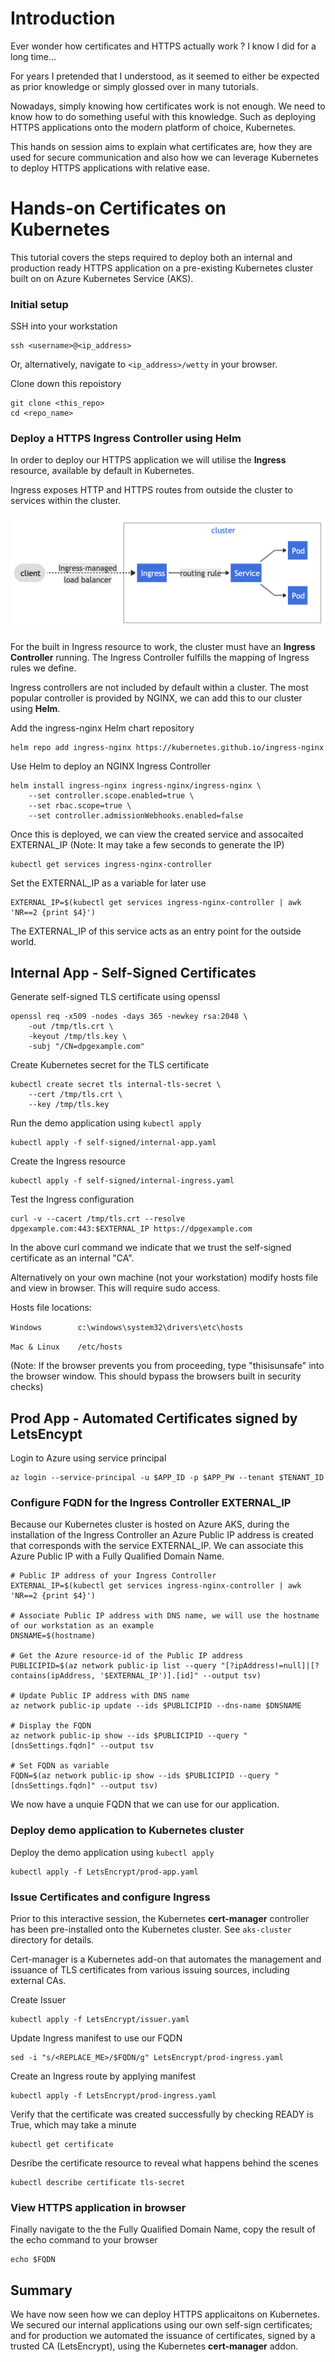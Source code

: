 # Introduction 
Ever wonder how certificates and HTTPS actually work ? I know I did for a long time...

For years I pretended that I understood, as it seemed to either be expected as prior knowledge or simply glossed over in many tutorials.

Nowadays, simply knowing how certificates work is not enough. We need to know how to do something useful with this knowledge. Such as deploying HTTPS applications onto the modern platform of choice, Kubernetes.

This hands on session aims to explain what certificates are, how they are used for secure communication and also how we can leverage Kubernetes to deploy HTTPS applications with relative ease. 

# Hands-on Certificates on Kubernetes
This tutorial covers the steps required to deploy both an internal and production ready HTTPS application on a pre-existing Kubernetes cluster built on on Azure Kubernetes Service (AKS).

### Initial setup
SSH into your workstation

    ssh <username>@<ip_address>

Or, alternatively, navigate to `<ip_address>/wetty` in your browser.

Clone down this repoistory

    git clone <this_repo>
    cd <repo_name>

### Deploy a HTTPS Ingress Controller using Helm
In order to deploy our HTTPS application we will utilise the **Ingress** resource, available by default in Kubernetes. 

Ingress exposes HTTP and HTTPS routes from outside the cluster to services within the cluster.

![alt text](assets/simple_ingress_k8s.png "Simple Ingress Example Kubernetes")

For the built in Ingress resource to work, the cluster must have an **Ingress Controller** running. The Ingress Controller fulfills the mapping of Ingress rules we define.

Ingress controllers are not included by default within a cluster. The most popular controller is provided by NGINX, we can add this to our cluster using **Helm**.

Add the ingress-nginx Helm chart repository
    
    helm repo add ingress-nginx https://kubernetes.github.io/ingress-nginx

Use Helm to deploy an NGINX Ingress Controller
    
    helm install ingress-nginx ingress-nginx/ingress-nginx \
        --set controller.scope.enabled=true \
        --set rbac.scope=true \
        --set controller.admissionWebhooks.enabled=false 

Once this is deployed, we can view the created service and assocaited EXTERNAL_IP (Note: It may take a few seconds to generate the IP)

    kubectl get services ingress-nginx-controller

Set the EXTERNAL_IP as a variable for later use

    EXTERNAL_IP=$(kubectl get services ingress-nginx-controller | awk 'NR==2 {print $4}')

The EXTERNAL_IP of this service acts as an entry point for the outside world.

## Internal App - Self-Signed Certificates 

Generate self-signed TLS certificate using openssl 

    openssl req -x509 -nodes -days 365 -newkey rsa:2048 \
        -out /tmp/tls.crt \
        -keyout /tmp/tls.key \
        -subj "/CN=dpgexample.com"

Create Kubernetes secret for the TLS certificate

    kubectl create secret tls internal-tls-secret \
        --cert /tmp/tls.crt \
        --key /tmp/tls.key

Run the demo application using `kubectl apply`

    kubectl apply -f self-signed/internal-app.yaml

Create the Ingress resource

    kubectl apply -f self-signed/internal-ingress.yaml

Test the Ingress configuration

    curl -v --cacert /tmp/tls.crt --resolve dpgexample.com:443:$EXTERNAL_IP https://dpgexample.com 

In the above curl command we indicate that we trust the self-signed certificate as an internal "CA". 

<!-- `/tmp/tls.crt` contains the public key needed to verify the certificate for `dpgexample.com` was signed by the private key `/tmp/tls.key`. -->


Alternatively on your own machine (not your workstation) modify hosts file and view in browser. This will require sudo access.

Hosts file locations:

`Windows        c:\windows\system32\drivers\etc\hosts`

`Mac & Linux    /etc/hosts`
 

(Note: If the browser prevents you from proceeding, type "thisisunsafe" into the browser window. This should bypass the browsers built in security checks)


## Prod App - Automated Certificates signed by LetsEncypt

Login to Azure using service principal 

    az login --service-principal -u $APP_ID -p $APP_PW --tenant $TENANT_ID

### Configure FQDN for the Ingress Controller EXTERNAL_IP

Because our Kubernetes cluster is hosted on Azure AKS, during the installation of the Ingress Controller an Azure Public IP address is created that corresponds with the service EXTERNAL_IP. We can associate this Azure Public IP with a Fully Qualified Domain Name.

    # Public IP address of your Ingress Controller
    EXTERNAL_IP=$(kubectl get services ingress-nginx-controller | awk 'NR==2 {print $4}')

    # Associate Public IP address with DNS name, we will use the hostname of our workstation as an example
    DNSNAME=$(hostname)

    # Get the Azure resource-id of the Public IP address
    PUBLICIPID=$(az network public-ip list --query "[?ipAddress!=null]|[?contains(ipAddress, '$EXTERNAL_IP')].[id]" --output tsv)

    # Update Public IP address with DNS name
    az network public-ip update --ids $PUBLICIPID --dns-name $DNSNAME

    # Display the FQDN
    az network public-ip show --ids $PUBLICIPID --query "[dnsSettings.fqdn]" --output tsv

    # Set FQDN as variable
    FQDN=$(az network public-ip show --ids $PUBLICIPID --query "[dnsSettings.fqdn]" --output tsv)

We now have a unquie FQDN that we can use for our application.

### Deploy demo application to Kubernetes cluster
Deploy the demo application using `kubectl apply`

    kubectl apply -f LetsEncrypt/prod-app.yaml

### Issue Certificates and configure Ingress
Prior to this interactive session, the Kubernetes **cert-manager** controller has been pre-installed onto the Kubernetes cluster. See `aks-cluster` directory for details.

Cert-manager is a Kubernetes add-on that automates the management and issuance of TLS certificates from various issuing sources, including external CAs.

Create Issuer

    kubectl apply -f LetsEncrypt/issuer.yaml

Update Ingress manifest to use our FQDN

    sed -i "s/<REPLACE_ME>/$FQDN/g" LetsEncrypt/prod-ingress.yaml

Create an Ingress route by applying manifest 

    kubectl apply -f LetsEncrypt/prod-ingress.yaml 

Verify that the certificate was created successfully by checking READY is True, which may take a minute

    kubectl get certificate

Desribe the certificate resource to reveal what happens behind the scenes

    kubectl describe certificate tls-secret

### View HTTPS application in browser
Finally navigate to the the Fully Qualified Domain Name, copy the result of the echo command to your browser

    echo $FQDN 

## Summary
We have now seen how we can deploy HTTPS applicaitons on Kubernetes. We secured our internal applications using our own self-sign certificates; and for production we automated the issuance of certificates, signed by a trusted CA (LetsEncrypt), using the Kubernetes **cert-manager** addon.